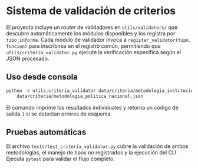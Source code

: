 # Sistema de validación de criterios

El proyecto incluye un *router* de validadores en `utils/validators/` que
descubre automáticamente los módulos disponibles y los registra por
`tipo_informe`. Cada módulo de validador invoca a
`register_validator(tipo, funcion)` para inscribirse en el registro común,
permitiendo que `utils/criteria_validator.py` ejecute la verificación
específica según el JSON procesado.

## Uso desde consola

```bash
python -m utils.criteria_validator data/criteria/metodologia_institucional.json \
    data/criteria/metodologia_politica_nacional.json
```

El comando imprime los resultados individuales y retorna un código de salida
`1` si se detectan errores de esquema.

## Pruebas automáticas

El archivo `tests/test_criteria_validator.py` cubre la validación de ambos
metodologías, el manejo de tipos no registrados y la ejecución del CLI.
Ejecuta `pytest` para validar el flujo completo.
